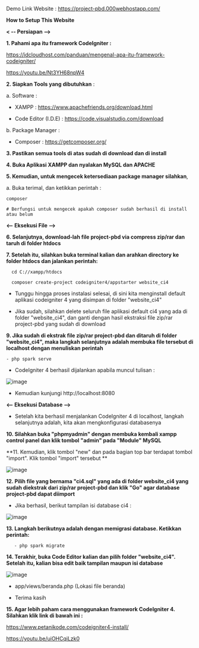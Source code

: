 Demo Link Website : https://project-pbd.000webhostapp.com/



**How to Setup This Website**

**< -- Persiapan -->**

**1. Pahami apa itu framework CodeIgniter :**

https://idcloudhost.com/panduan/mengenal-apa-itu-framework-codeigniter/

https://youtu.be/Nt3YH68npW4

**2. Siapkan Tools yang dibutuhkan** : 

  a. Software :
  
  - XAMPP : https://www.apachefriends.org/download.html
       
  - Code Editor (I.D.E) : https://code.visualstudio.com/download
       
  b. Package Manager :  
      
  - Composer : https://getcomposer.org/

**3. Pastikan semua tools di atas sudah di download dan di install**

**4. Buka Aplikasi XAMPP dan nyalakan MySQL dan APACHE**

**5. Kemudian, untuk mengecek ketersediaan package manager silahkan**, 
 
 a. Buka terimal, dan ketikkan perintah : 
    
    composer   
    
    # Berfungsi untuk mengecek apakah composer sudah berhasil di install atau belum
    

**<-- Eksekusi File -->**

**6. Selanjutnya, download-lah file project-pbd via compress zip/rar dan taruh di folder htdocs**

**7. Setelah itu, silahkan buka terminal kalian dan arahkan directory ke folder htdocs dan jalankan perintah:**
  
      cd C://xampp/htdocs
      
      composer create-project codeigniter4/appstarter website_ci4
      
  - Tunggu hingga proses instalasi selesai, di sini kita menginstall default aplikasi codeigniter 4 yang disimpan di folder "website_ci4"
  
  - Jika sudah, silahkan delete seluruh file aplikasi default ci4 yang ada di folder "website_ci4", dan ganti dengan hasil ekstraksi file zip/rar project-pbd yang sudah di download

**9. Jika sudah di ekstrak file zip/rar project-pbd dan ditaruh di folder "website_ci4", maka langkah selanjutnya adalah membuka file tersebut di localhost dengan menuliskan perintah**

    - php spark serve
    
  - CodeIgniter 4 berhasil dijalankan apabila muncul tulisan : 

![image](https://user-images.githubusercontent.com/71642382/115119667-bf388400-9fd3-11eb-9407-60da74a599c8.png)

  - Kemudian kunjungi http://localhost:8080
  
  **<-- Eksekusi Database -->**

  - Setelah kita berhasil menjalankan CodeIgniter 4 di localhost, langkah selanjutnya adalah, kita akan mengkonfigurasi databasenya

  **10. Silahkan buka "phpmyadmin" dengan membuka kembali xampp control panel dan klik tombol "admin" pada "Module" MySQL**
  
  **11. Kemudian, klik tombol "new" dan pada bagian top bar terdapat tombol "import". Klik tombol "import" tersebut **
  
  ![image](https://user-images.githubusercontent.com/71642382/115119962-24d94000-9fd5-11eb-9af6-4ea82210d5b5.png)

   **12. Pilih file yang bernama "ci4.sql" yang ada di folder website_ci4 yang sudah diekstrak dari zip/rar project-pbd dan klik "Go" agar database project-pbd dapat diimport**
   
   - Jika berhasil, berikut tampilan isi database ci4 :
   
   ![image](https://user-images.githubusercontent.com/71642382/115120056-9e712e00-9fd5-11eb-9eef-f17988b9e992.png)
   
   **13. Langkah berikutnya adalah dengan memigrasi database. Ketikkan perintah:**
      
       - php spark migrate 
       
   **14. Terakhir, buka Code Editor kalian dan pilih folder "website_ci4". Setelah itu, kalian bisa edit baik tampilan maupun isi database**
   
   ![image](https://user-images.githubusercontent.com/71642382/115120485-f4df6c00-9fd7-11eb-9ce3-623b51a1e7e8.png)
   
   -  app/views/beranda.php (Lokasi file beranda)
   
   - Terima kasih
    
   **15. Agar lebih paham cara menggunakan framework CodeIgniter 4. Silahkan klik link di bawah ini :**
   
   https://www.petanikode.com/codeigniter4-install/
   
   https://youtu.be/uiOHCqiLzk0
   
   
   
